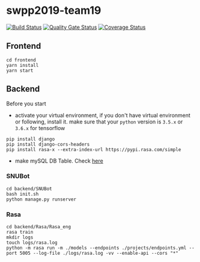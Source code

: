 # swpp2019-team19

[![Build Status](https://travis-ci.com/swsnu/swpp2019-team19.svg?branch=master)](https://travis-ci.com/swsnu/swpp2019-team19)
[![Quality Gate Status](https://sonarcloud.io/api/project_badges/measure?project=swsnu_swpp2019-team19&metric=alert_status)](https://sonarcloud.io/dashboard?id=swsnu_swpp2019-team19)
[![Coverage Status](https://coveralls.io/repos/github/swsnu/swpp2019-team19/badge.svg?branch=master)](https://coveralls.io/github/swsnu/swpp2019-team19?branch=master)



## Frontend
```
cd frontend
yarn install
yarn start
```


## Backend
Before you start
* activate your virtual environment, if you don't have virtual environment or following, install it.
make sure that your `python` version is `3.5.x` or `3.6.x` for tensorflow
```
pip install django
pip install django-cors-headers
pip install rasa-x --extra-index-url https://pypi.rasa.com/simple
```
* make mySQL DB Table. Check [here](https://github.com/swsnu/swpp2019-team19/blob/master/DB.md)



### SNUBot
```
cd backend/SNUBot
bash init.sh
python manage.py runserver
```

### Rasa
```
cd backend/Rasa/Rasa_eng
rasa train
mkdir logs
touch logs/rasa.log
python -m rasa run -m ./models --endpoints ./projects/endpoints.yml --port 5005 --log-file ./logs/rasa.log -vv --enable-api --cors "*"
```
